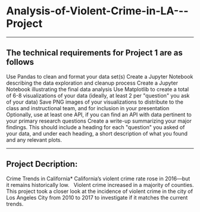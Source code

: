 # Analysis-of-Violent-Crime-in-LA---Project
--------------------------------------------------------
The technical requirements for Project 1 are as follows
--------------------------------------------------------

Use Pandas to clean and format your data set(s)
Create a Jupyter Notebook describing the data exploration and cleanup process
Create a Jupyter Notebook illustrating the final data analysis
Use Matplotlib to create a total of 6-8 visualizations of your data (ideally, at least 2 per "question" you ask of your data)
Save PNG images of your visualizations to distribute to the class and instructional team, and for inclusion in your presentation
Optionally, use at least one API, if you can find an API with data pertinent to your primary research questions
Create a write-up summarizing your major findings. This should include a heading for each "question" you asked of your data, and under each heading, a short description of what you found and any relevant plots.

-------------------
Project Decription: 
-------------------
Crime Trends in California*
California’s violent crime rate rose in 2016—but it remains historically low.  
Violent crime increased in a majority of counties. 
This project took a closer look at the incidence of violent crime in the city of Los Angeles City from 2010 to 2017 to investigate 
if it matches the current trends. 

